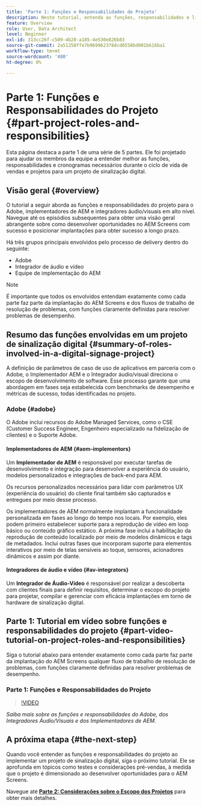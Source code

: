 ```yaml
---
title: 'Parte 1: Funções e Responsabilidades do Projeto'
description: Neste tutorial, entenda as funções, responsabilidades e linhas do tempo necessárias durante os ciclos de vida de vendas e projetos para um projeto de sinalização digital.
feature: Overview
role: User, Data Architect
level: Beginner
exl-id: 313cc26f-c509-4b28-a185-4e530e826b83
source-git-commit: 2a51258ffe7b969962378dcd0558bd001b616ba1
workflow-type: tm+mt
source-wordcount: '480'
ht-degree: 0%

---
```


# Parte 1: Funções e Responsabilidades do Projeto {#part-project-roles-and-responsibilities}

Esta página destaca a parte 1 de uma série de 5 partes. Ele foi projetado para ajudar os membros da equipe a entender melhor as funções, responsabilidades e cronogramas necessários durante o ciclo de vida de vendas e projetos para um projeto de sinalização digital.

## Visão geral {#overview}

O tutorial a seguir aborda as funções e responsabilidades do projeto para o Adobe, implementadores de AEM e integradores áudio/visuais em alto nível. Navegue até os episódios subsequentes para obter uma visão geral abrangente sobre como desenvolver oportunidades no AEM Screens com sucesso e posicionar implantações para obter sucesso a longo prazo.

Há três grupos principais envolvidos pelo processo de delivery dentro do seguinte:

* Adobe
* Integrador de áudio e vídeo
* Equipe de implementação do AEM

>[!NOTE]
>
>É importante que todos os envolvidos entendam exatamente como cada parte faz parte da implantação do AEM Screens e dos fluxos de trabalho de resolução de problemas, com funções claramente definidas para resolver problemas de desempenho.

## Resumo das funções envolvidas em um projeto de sinalização digital {#summary-of-roles-involved-in-a-digital-signage-project}

A definição de parâmetros de caso de uso de aplicativos em parceria com o Adobe, o Implementador AEM e o Integrador áudio/visual direciona o escopo de desenvolvimento de software. Esse processo garante que uma abordagem em fases seja estabelecida com benchmarks de desempenho e métricas de sucesso, todas identificadas no projeto.

### Adobe {#adobe}

O Adobe inclui recursos do Adobe Managed Services, como o CSE (Customer Success Engineer, Engenheiro especializado na fidelização de clientes) e o Suporte Adobe.

#### Implementadores de AEM {#aem-implementors}

Um **Implementador de AEM** é responsável por executar tarefas de desenvolvimento e integração para desenvolver a experiência do usuário, modelos personalizados e integrações de back-end para AEM.

Os recursos personalizados necessários para lidar com parâmetros UX (experiência do usuário) do cliente final também são capturados e entregues por meio desse processo.

Os implementadores de AEM normalmente implantam a funcionalidade personalizada em fases ao longo do tempo nos locais. Por exemplo, eles podem primeiro estabelecer suporte para a reprodução de vídeo em loop básico ou conteúdo gráfico estático. A próxima fase inclui a habilitação da reprodução de conteúdo localizado por meio de modelos dinâmicos e tags de metadados. Inclui outras fases que incorporam suporte para elementos interativos por meio de telas sensíveis ao toque, sensores, acionadores dinâmicos e assim por diante.

#### Integradores de áudio e vídeo {#av-integrators}

Um **Integrador de Áudio-Vídeo** é responsável por realizar a descoberta com clientes finais para definir requisitos, determinar o escopo do projeto para projetar, compilar e gerenciar com eficácia implantações em torno de hardware de sinalização digital.

## Parte 1: Tutorial em vídeo sobre funções e responsabilidades do projeto {#part-video-tutorial-on-project-roles-and-responsibilities}

Siga o tutorial abaixo para entender exatamente como cada parte faz parte da implantação do AEM Screens qualquer fluxo de trabalho de resolução de problemas, com funções claramente definidas para resolver problemas de desempenho.

### Parte 1: Funções e Responsabilidades do Projeto

>[!VIDEO](https://video.tv.adobe.com/v/32834?captions=por_br)

*Saiba mais sobre as funções e responsabilidades do Adobe, dos Integradores Áudio/Visuais e dos Implementadores de AEM.*

## A próxima etapa {#the-next-step}

Quando você entender as funções e responsabilidades do projeto ao implementar um projeto de sinalização digital, siga o próximo tutorial. Ele se aprofunda em tópicos como testes e considerações pré-vendas, à medida que o projeto é dimensionado ao desenvolver oportunidades para o AEM Screens.

Navegue até **[Parte 2: Considerações sobre o Escopo dos Projetos](project-considerations.md)** para obter mais detalhes.
